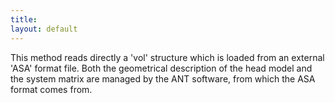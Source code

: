```yaml
---
title:
layout: default
---
```


This method reads directly a 'vol' structure which is loaded from an external 'ASA' format file.
Both the geometrical description of the head model and the system matrix are managed by the ANT software, from which the ASA format comes from.
